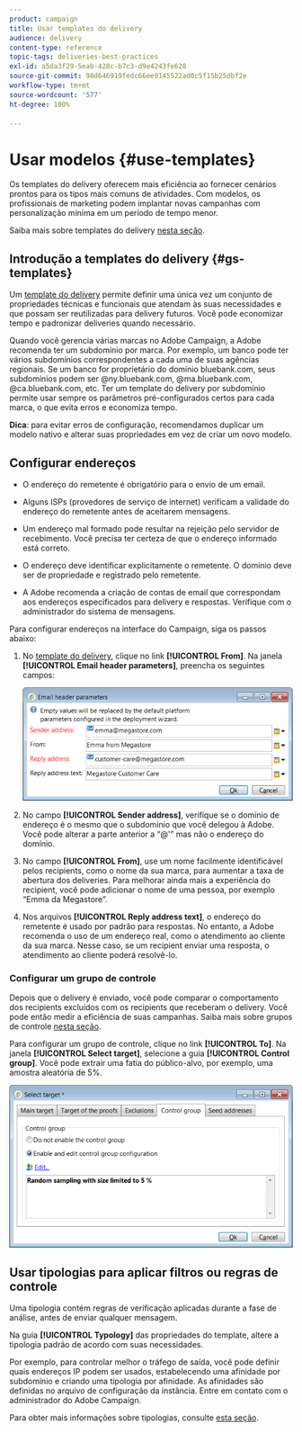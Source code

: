 ```yaml
---
product: campaign
title: Usar templates do delivery
audience: delivery
content-type: reference
topic-tags: deliveries-best-practices
exl-id: a5da3f29-5eab-428c-b7c3-d9e4243fe628
source-git-commit: 98d646919fedc66ee9145522ad0c5f15b25dbf2e
workflow-type: tm+mt
source-wordcount: '577'
ht-degree: 100%

---
```


# Usar modelos {#use-templates}

Os templates do delivery oferecem mais eficiência ao fornecer cenários prontos para os tipos mais comuns de atividades. Com modelos, os profissionais de marketing podem implantar novas campanhas com personalização mínima em um período de tempo menor.

Saiba mais sobre templates do delivery [nesta seção](../../delivery/using/creating-a-delivery-template.md).

## Introdução a templates do delivery {#gs-templates}

Um [template do delivery](../../delivery/using/creating-a-delivery-template.md) permite definir uma única vez um conjunto de propriedades técnicas e funcionais que atendam às suas necessidades e que possam ser reutilizadas para delivery futuros. Você pode economizar tempo e padronizar deliveries quando necessário.

Quando você gerencia várias marcas no Adobe Campaign, a Adobe recomenda ter um subdomínio por marca. Por exemplo, um banco pode ter vários subdomínios correspondentes a cada uma de suas agências regionais. Se um banco for proprietário do domínio bluebank.com, seus subdomínios podem ser @ny.bluebank.com, @ma.bluebank.com, @ca.bluebank.com, etc. Ter um template do delivery por subdomínio permite usar sempre os parâmetros pré-configurados certos para cada marca, o que evita erros e economiza tempo.

**Dica**: para evitar erros de configuração, recomendamos duplicar um modelo nativo e alterar suas propriedades em vez de criar um novo modelo.

## Configurar endereços

* O endereço do remetente é obrigatório para o envio de um email.

* Alguns ISPs (provedores de serviço de internet) verificam a validade do endereço do remetente antes de aceitarem mensagens.

* Um endereço mal formado pode resultar na rejeição pelo servidor de recebimento. Você precisa ter certeza de que o endereço informado está correto.

* O endereço deve identificar explicitamente o remetente. O domínio deve ser de propriedade e registrado pelo remetente.

* A Adobe recomenda a criação de contas de email que correspondam aos endereços especificados para delivery e respostas. Verifique com o administrador do sistema de mensagens.

Para configurar endereços na interface do Campaign, siga os passos abaixo:

1. No [template do delivery](../../delivery/using/creating-a-delivery-template.md), clique no link **[!UICONTROL From]**. Na janela **[!UICONTROL Email header parameters]**, preencha os seguintes campos:

   ![](assets/d_best_practices_email_header.png)

1. No campo **[!UICONTROL Sender address]**, verifique se o domínio de endereço é o mesmo que o subdomínio que você delegou à Adobe. Você pode alterar a parte anterior a “@&#39;” mas não o endereço do domínio.

1. No campo **[!UICONTROL From]**, use um nome facilmente identificável pelos recipients, como o nome da sua marca, para aumentar a taxa de abertura dos deliveries. Para melhorar ainda mais a experiência do recipient, você pode adicionar o nome de uma pessoa, por exemplo “Emma da Megastore”.

1. Nos arquivos **[!UICONTROL Reply address text]**, o endereço do remetente é usado por padrão para respostas. No entanto, a Adobe recomenda o uso de um endereço real, como o atendimento ao cliente da sua marca. Nesse caso, se um recipient enviar uma resposta, o atendimento ao cliente poderá resolvê-lo.

### Configurar um grupo de controle

Depois que o delivery é enviado, você pode comparar o comportamento dos recipients excluídos com os recipients que receberam o delivery. Você pode então medir a eficiência de suas campanhas. Saiba mais sobre grupos de controle [nesta seção](../../campaign/using/marketing-campaign-deliveries.md#defining-a-control-group).

Para configurar um grupo de controle, clique no link **[!UICONTROL To]**. Na janela **[!UICONTROL Select target]**, selecione a guia **[!UICONTROL Control group]**. Você pode extrair uma fatia do público-alvo, por exemplo, uma amostra aleatória de 5%.

![](assets/d_best_practices_control_group.png)

## Usar tipologias para aplicar filtros ou regras de controle

Uma tipologia contém regras de verificação aplicadas durante a fase de análise, antes de enviar qualquer mensagem.

Na guia **[!UICONTROL Typology]** das propriedades do template, altere a tipologia padrão de acordo com suas necessidades.

Por exemplo, para controlar melhor o tráfego de saída, você pode definir quais endereços IP podem ser usados, estabelecendo uma afinidade por subdomínio e criando uma tipologia por afinidade. As afinidades são definidas no arquivo de configuração da instância. Entre em contato com o administrador do Adobe Campaign.

Para obter mais informações sobre tipologias, consulte [esta seção](../../campaign/using/about-campaign-typologies.md).
